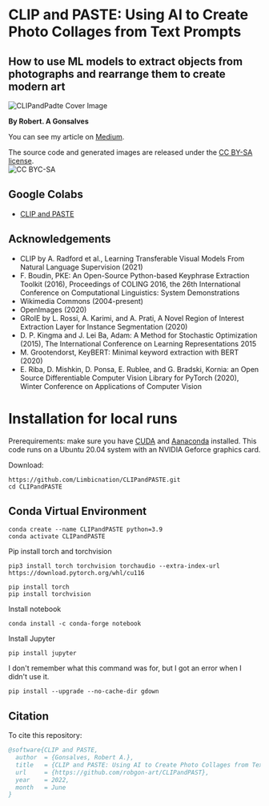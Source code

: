 # **CLIP and PASTE: Using AI to Create Photo Collages from Text Prompts**
## How to use ML models to extract objects from photographs and rearrange them to create modern art

![CLIPandPadte Cover Image](https://raw.githubusercontent.com/robgon-art/CLIPandPASTE/main/cover%20shot%20mid.jpg)

**By Robert. A Gonsalves**</br>

You can see my article on [Medium](https://towardsdatascience.com/clip-and-paste-using-ai-to-create-modern-collages-from-text-prompts-38de46652827).

The source code and generated images are released under the [CC BY-SA license](https://creativecommons.org/licenses/by-sa/4.0/).</br>
![CC BYC-SA](https://licensebuttons.net/l/by-sa/3.0/88x31.png)

## Google Colabs
* [CLIP and PASTE](https://colab.research.google.com/github/robgon-art/CLIPandPASTE/blob/main/CLIP_and_PASTE.ipynb)

## Acknowledgements
- CLIP by A. Radford et al., Learning Transferable Visual Models From Natural Language Supervision (2021)
- F. Boudin, PKE: An Open-Source Python-based Keyphrase Extraction Toolkit (2016), Proceedings of COLING 2016, the 26th International Conference on Computational Linguistics: System Demonstrations
- Wikimedia Commons (2004-present)
- OpenImages (2020)
- GRoIE by L. Rossi, A. Karimi, and A. Prati, A Novel Region of Interest Extraction Layer for Instance Segmentation (2020)
- D. P. Kingma and J. Lei Ba, Adam: A Method for Stochastic Optimization (2015), The International Conference on Learning Representations 2015
- M. Grootendorst, KeyBERT: Minimal keyword extraction with BERT (2020)
- E. Riba, D. Mishkin, D. Ponsa, E. Rublee, and G. Bradski, Kornia: an Open Source Differentiable Computer Vision Library for PyTorch (2020), Winter Conference on Applications of Computer Vision

# Installation for local runs

Prerequirements:
make sure you have [CUDA](https://developer.nvidia.com/cuda-downloads) and [Aanaconda](https://www.anaconda.com/products/distribution) installed. This code runs on a Ubuntu 20.04 system with an NVIDIA Geforce graphics card.

Download:
```
https://github.com/Limbicnation/CLIPandPASTE.git
cd CLIPandPASTE
```

## Conda Virtual Environment
```
conda create --name CLIPandPASTE python=3.9
conda activate CLIPandPASTE
```
Pip install torch and torchvision
```
pip3 install torch torchvision torchaudio --extra-index-url https://download.pytorch.org/whl/cu116
```
```
pip install torch
pip install torchvision
```

Install notebook

```
conda install -c conda-forge notebook
```
Install Jupyter

```
pip install jupyter
```

I don't remember what this command was for, but I got an error when I didn't use it.

```
pip install --upgrade --no-cache-dir gdown
```

## Citation
To cite this repository:

```bibtex
@software{CLIP and PASTE,
  author  = {Gonsalves, Robert A.},
  title   = {CLIP and PASTE: Using AI to Create Photo Collages from Text Prompts},
  url     = {https://github.com/robgon-art/CLIPandPAST},
  year    = 2022,
  month   = June
}
```

